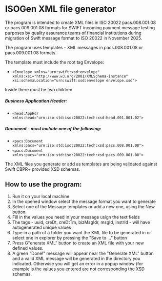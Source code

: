 # ISOGen XML file generator

The program is intended to create XML files in ISO 20022 pacs.008.001.08 or pacs.009.001.08 formats for SWIFT incoming payment message testing purposes by quality assurance teams of financial institutions during migration of Swift message format to ISO 20022 in November 2025.

The program uses templates - XML messages in pacs.008.001.08 or pacs.009.001.08 formats.

The template must include the root tag Envelope:
- `<Envelope xmlns="urn:swift:xsd:envelope" xmlns:xsi="http://www.w3.org/2001/XMLSchema-instance" xsi:schemaLocation="urn:swift:xsd:envelope envelope.xsd">`

Inside there must be two children

##### Business Application Header:

-	`<head:AppHdr xmlns:head="urn:iso:std:iso:20022:tech:xsd:head.001.001.02">`
##### Document - must include one of the following:	
- `<pacs:Document xmlns:pacs="urn:iso:std:iso:20022:tech:xsd:pacs.008.001.08">`
- `<pacs:Document xmlns:pacs="urn:iso:std:iso:20022:tech:xsd:pacs.009.001.08">`

The XML files you generate or add as templates are being validated against Swift CBPR+ provided XSD schemas.

## How to use the program:

1. Run it on your local machine
2. In the opened window select the message format you want to generate
3. Select one of the Message templates or add a new one, using the New button
4. Fill in the values you need in your message usign the text fields
5. The tags - uuid, creDt, creDtTm, bizMsgIdr, msgId, instrId - will have autogenerated unique values
6. Type in a path of a folder you want the XML file to be generated in or select one in explorer by pressing the "Save to ..." button
7. Press G"enerate XML" button to create an XML file with your new defined values.
8. A green "Done!" message will appear near the "Generate XML" button and a valid XML message will be generated in the directory you indicated. Otherwise you will get an error in a popup window (for example is the values you entered are not corresponding the XSD schemas.
